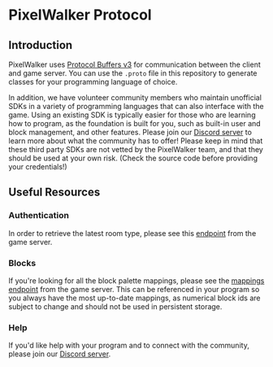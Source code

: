 # PixelWalker Protocol

## Introduction
PixelWalker uses [Protocol Buffers v3](https://protobuf.dev/programming-guides/proto3/) for communication between the client and game server. You can use the `.proto` file in this repository to generate classes for your programming language of choice.

In addition, we have volunteer community members who maintain unofficial SDKs in a variety of programming languages that can also interface with the game. Using an existing SDK is typically easier for those who are learning how to program, as the foundation is built for you, such as built-in user and block management, and other features. Please join our [Discord server](https://discord.com/invite/rDgtbbzDqX) to learn more about what the community has to offer! Please keep in mind that these third party SDKs are not vetted by the PixelWalker team, and that they should be used at your own risk. (Check the source code before providing your credentials!)

## Useful Resources
### Authentication
In order to retrieve the latest room type, please see this [endpoint](https://game.pixelwalker.net/listroomtypes) from the game server.
### Blocks
If you're looking for all the block palette mappings, please see the [mappings endpoint]([url](https://game.pixelwalker.net/mappings)) from the game server. This can be referenced in your program so you always have the most up-to-date mappings, as numerical block ids are subject to change and should not be used in persistent storage.
### Help
If you'd like help with your program and to connect with the community, please join our [Discord server](https://discord.com/invite/rDgtbbzDqX).
